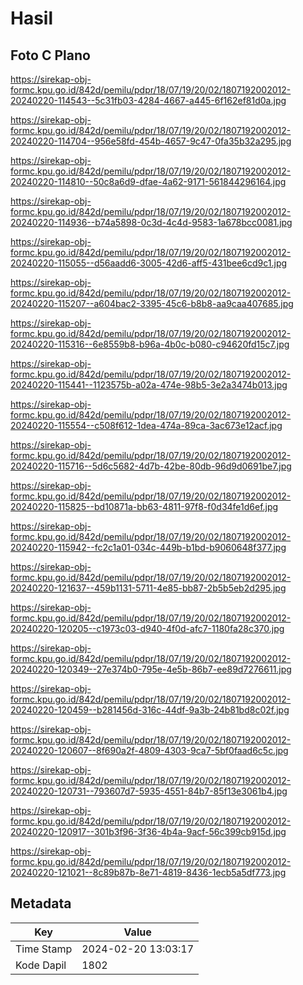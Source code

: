 # Hasil

## Foto C Plano

https://sirekap-obj-formc.kpu.go.id/842d/pemilu/pdpr/18/07/19/20/02/1807192002012-20240220-114543--5c31fb03-4284-4667-a445-6f162ef81d0a.jpg

https://sirekap-obj-formc.kpu.go.id/842d/pemilu/pdpr/18/07/19/20/02/1807192002012-20240220-114704--956e58fd-454b-4657-9c47-0fa35b32a295.jpg

https://sirekap-obj-formc.kpu.go.id/842d/pemilu/pdpr/18/07/19/20/02/1807192002012-20240220-114810--50c8a6d9-dfae-4a62-9171-561844296164.jpg

https://sirekap-obj-formc.kpu.go.id/842d/pemilu/pdpr/18/07/19/20/02/1807192002012-20240220-114936--b74a5898-0c3d-4c4d-9583-1a678bcc0081.jpg

https://sirekap-obj-formc.kpu.go.id/842d/pemilu/pdpr/18/07/19/20/02/1807192002012-20240220-115055--d56aadd6-3005-42d6-aff5-431bee6cd9c1.jpg

https://sirekap-obj-formc.kpu.go.id/842d/pemilu/pdpr/18/07/19/20/02/1807192002012-20240220-115207--a604bac2-3395-45c6-b8b8-aa9caa407685.jpg

https://sirekap-obj-formc.kpu.go.id/842d/pemilu/pdpr/18/07/19/20/02/1807192002012-20240220-115316--6e8559b8-b96a-4b0c-b080-c94620fd15c7.jpg

https://sirekap-obj-formc.kpu.go.id/842d/pemilu/pdpr/18/07/19/20/02/1807192002012-20240220-115441--1123575b-a02a-474e-98b5-3e2a3474b013.jpg

https://sirekap-obj-formc.kpu.go.id/842d/pemilu/pdpr/18/07/19/20/02/1807192002012-20240220-115554--c508f612-1dea-474a-89ca-3ac673e12acf.jpg

https://sirekap-obj-formc.kpu.go.id/842d/pemilu/pdpr/18/07/19/20/02/1807192002012-20240220-115716--5d6c5682-4d7b-42be-80db-96d9d0691be7.jpg

https://sirekap-obj-formc.kpu.go.id/842d/pemilu/pdpr/18/07/19/20/02/1807192002012-20240220-115825--bd10871a-bb63-4811-97f8-f0d34fe1d6ef.jpg

https://sirekap-obj-formc.kpu.go.id/842d/pemilu/pdpr/18/07/19/20/02/1807192002012-20240220-115942--fc2c1a01-034c-449b-b1bd-b9060648f377.jpg

https://sirekap-obj-formc.kpu.go.id/842d/pemilu/pdpr/18/07/19/20/02/1807192002012-20240220-121637--459b1131-5711-4e85-bb87-2b5b5eb2d295.jpg

https://sirekap-obj-formc.kpu.go.id/842d/pemilu/pdpr/18/07/19/20/02/1807192002012-20240220-120205--c1973c03-d940-4f0d-afc7-1180fa28c370.jpg

https://sirekap-obj-formc.kpu.go.id/842d/pemilu/pdpr/18/07/19/20/02/1807192002012-20240220-120349--27e374b0-795e-4e5b-86b7-ee89d7276611.jpg

https://sirekap-obj-formc.kpu.go.id/842d/pemilu/pdpr/18/07/19/20/02/1807192002012-20240220-120459--b281456d-316c-44df-9a3b-24b81bd8c02f.jpg

https://sirekap-obj-formc.kpu.go.id/842d/pemilu/pdpr/18/07/19/20/02/1807192002012-20240220-120607--8f690a2f-4809-4303-9ca7-5bf0faad6c5c.jpg

https://sirekap-obj-formc.kpu.go.id/842d/pemilu/pdpr/18/07/19/20/02/1807192002012-20240220-120731--793607d7-5935-4551-84b7-85f13e3061b4.jpg

https://sirekap-obj-formc.kpu.go.id/842d/pemilu/pdpr/18/07/19/20/02/1807192002012-20240220-120917--301b3f96-3f36-4b4a-9acf-56c399cb915d.jpg

https://sirekap-obj-formc.kpu.go.id/842d/pemilu/pdpr/18/07/19/20/02/1807192002012-20240220-121021--8c89b87b-8e71-4819-8436-1ecb5a5df773.jpg


## Metadata

| Key        | Value               |
| ---------- | ------------------- |
| Time Stamp | 2024-02-20 13:03:17 |
| Kode Dapil | 1802                |



